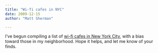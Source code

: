 ```yaml
---
title: "Wi-fi cafes in NYC"
date: 2009-12-15
author: "Matt Sherman"

---
```


I’ve begun compiling a list of [wi-fi cafes in New York City](/blog/page/Wi-Fi-cafes-in-NYC.aspx), with a bias toward those in my neighborhood. Hope it helps, and let me know of your finds.
